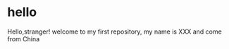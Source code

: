# hello
Hello,stranger!
    welcome to my first repository, my name is XXX and come from China
    
